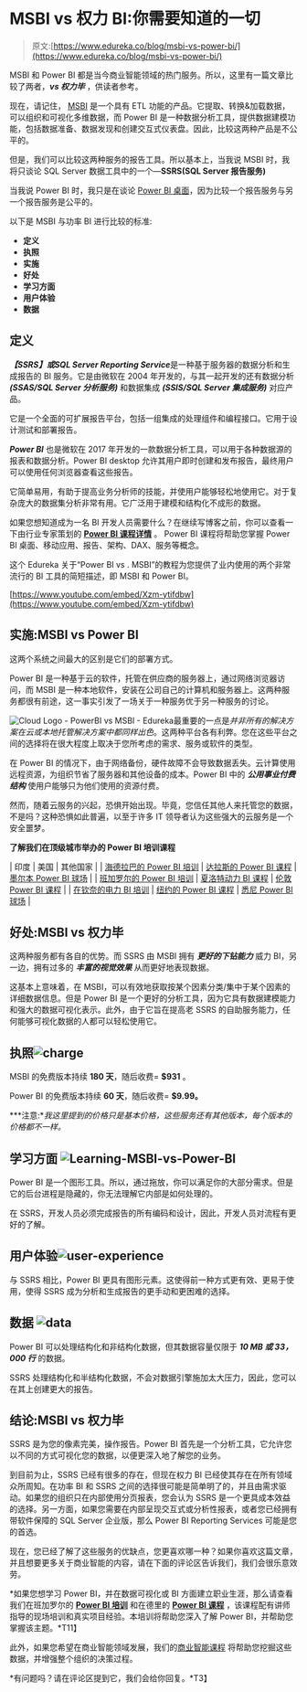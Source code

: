 # MSBI vs 权力 BI:你需要知道的一切

> 原文:[https://www.edureka.co/blog/msbi-vs-power-bi/](https://www.edureka.co/blog/msbi-vs-power-bi/)

MSBI 和 Power BI 都是当今商业智能领域的热门服务。所以，这里有一篇文章比较了两者，***vs 权力毕*** ，供读者参考。

现在，请记住， [MSBI](https://www.edureka.co/blog/introduction-to-microsoft-bi/) 是一个具有 ETL 功能的产品。它提取、转换&加载数据，可以组织和可视化多维数据，而 Power BI 是一种数据分析工具，提供数据建模功能，包括数据准备、数据发现和创建交互式仪表盘。因此，比较这两种产品是不公平的。

但是，我们可以比较这两种服务的报告工具。所以基本上，当我说 MSBI 时，我将只谈论 SQL Server 数据工具中的一个—**SSRS(SQL Server 报告服务)**

当我说 Power BI 时，我只是在谈论 [Power BI 桌面](https://www.edureka.co/blog/power-bi-desktop/)，因为比较一个报告服务与另一个报告服务是公平的。

以下是 MSBI 与功率 BI 进行比较的标准:

*   **定义**
*   **执照**
*   **实施**
*   **好处**
*   **学习方面**
*   **用户体验**
*   **数据**

## **定义**

***【SSRS】***或***SQL Server Reporting Service***是一种基于服务器的数据分析和生成报告的 BI 服务。它是由微软在 2004 年开发的，与其一起开发的还有数据分析 ***(SSAS/SQL Server 分析服务)*** 和数据集成 ***(SSIS/SQL Server 集成服务)*** 对应产品。

它是一个全面的可扩展报告平台，包括一组集成的处理组件和编程接口。它用于设计测试和部署报告。

***Power BI*** 也是微软在 2017 年开发的一款数据分析工具，可以用于各种数据源的报表和数据分析。Power BI desktop 允许其用户即时创建和发布报告，最终用户可以使用任何浏览器查看这些报告。

它简单易用，有助于提高业务分析师的技能，并使用户能够轻松地使用它。对于复杂庞大的数据集分析非常有用。它广泛用于建模和结构化不成形的数据。

如果您想知道成为一名 BI 开发人员需要什么？在继续写博客之前，你可以查看一下由行业专家策划的 **[Power BI 课程详情](https://www.edureka.co/power-bi-certification-training)** 。 Power BI 课程将帮助您掌握 Power BI 桌面、移动应用、报告、架构、DAX、服务等概念。

这个 Edureka 关于“Power BI vs . MSBI”的教程为您提供了业内使用的两个非常流行的 BI 工具的简短描述，即 MSBI 和 Power BI。

[https://www.youtube.com/embed/Xzm-ytifdbw](https://www.youtube.com/embed/Xzm-ytifdbw)

## **实施:MSBI vs Power BI**

这两个系统之间最大的区别是它们的部署方式。

Power BI 是一种基于云的软件，托管在供应商的服务器上，通过网络浏览器访问，而 MSBI 是一种本地软件，安装在公司自己的计算机和服务器上。这两种服务都很有前途，这一事实引发了一场关于一种服务优于另一种服务的讨论。

![Cloud Logo - PowerBI vs MSBI - Edureka](../Images/8115648a18ee6aa8257afd39b5899b44.png)最重要的一点是*并非所有的解决方案在云或本地托管解决方案中都同样出色*。这两种平台各有利弊。您在这些平台之间的选择将在很大程度上取决于您所考虑的需求、服务或软件的类型。

在 Power BI 的情况下，由于网络备份，硬件故障不会导致数据丢失。云计算使用远程资源，为组织节省了服务器和其他设备的成本。Power BI 中的 ***公用事业付费结构*** 使用户能够只为他们使用的资源付费。

然而，随着云服务的兴起，恐惧开始出现。毕竟，您信任其他人来托管您的数据，不是吗？这种恐惧如此普遍，以至于许多 IT 领导者认为这些强大的云服务是一个安全噩梦。

**了解我们在顶级城市举办的 Power BI 培训课程**

| 印度 | 美国 | 其他国家 |
| [海德拉巴的 Power BI 培训](https://www.edureka.co/power-bi-certification-training-hyderabad) | [达拉斯的 Power BI 课程](https://www.edureka.co/power-bi-certification-training-dallas) | [墨尔本 Power BI 球场](https://www.edureka.co/power-bi-certification-training-melbourne) |
| [班加罗尔的 Power BI 培训](https://www.edureka.co/power-bi-certification-training-bangalore) | [夏洛特动力 BI 课程](https://www.edureka.co/power-bi-certification-training-charlotte) | [伦敦 Power BI 课程](https://www.edureka.co/power-bi-certification-training-london) |
| [在钦奈的电力 BI 培训](https://www.edureka.co/power-bi-certification-training-chennai) | [纽约的 Power BI 课程](https://www.edureka.co/power-bi-certification-training-new-york-city) | [悉尼 Power BI 球场](https://www.edureka.co/power-bi-certification-training-sydney) |

## **好处:MSBI vs 权力毕**

这两种服务都有各自的优势。而 SSRS 由 MSBI 拥有 ***更好的下钻能力*** 威力 BI，另一边，拥有过多的 ***丰富的视觉效果*** 从而更好地表现数据。

这基本上意味着，在 MSBI，可以有效地获取按某个因素分类/集中于某个因素的详细数据信息。但是 Power BI 是一个更好的分析工具，因为它具有数据建模能力和强大的数据可视化表示。此外，由于它旨在提高老 SSRS 的自助服务能力，任何能够可视化数据的人都可以轻松使用它。

## **执照![charge](../Images/68525f2fca98ff060cc08a436596cf53.png)**

MSBI 的免费版本持续 **180 天**，随后收费= **$931** 。

Power BI 的免费版本持续 **60 天**，随后收费= **$9.99。**

***注意:**我这里提到的价格只是基本价格，这些服务还有其他版本，每个版本的价格都不一样。*

## **学习方面 ![Learning-MSBI-vs-Power-BI](../Images/ca8686b417ed101275ac54e56d29cc2a.png)**

Power BI 是一个图形工具。所以，通过拖放，你可以满足你的大部分需求。但是它的后台进程是隐藏的，你无法理解它内部是如何处理的。

在 SSRS，开发人员必须完成报告的所有编码和设计，因此，开发人员对流程有更好的了解。

## **用户体验![user-experience](../Images/9fbb0c7c767c276e5c65246821f0995d.png)**

与 SSRS 相比，Power BI 更具有图形元素。这使得前一种方式更有效、更易于使用，使得 SSRS 成为分析和生成报告的更手动和更困难的选择。

## **数据 ![data](../Images/33b6a010d30851cedb54f24add54cf59.png)**

Power BI 可以处理结构化和非结构化数据，但其数据容量仅限于 ***10 MB 或 33，000 行*** 的数据。

SSRS 处理结构化和半结构化数据，不会对数据引擎施加太大压力，因此，您可以在其上创建更大的报告。

## **结论:MSBI vs 权力毕**

SSRS 是为您的像素完美，操作报告。Power BI 首先是一个分析工具，它允许您以不同的方式可视化您的数据，以便更深入地了解您的业务。

到目前为止，SSRS 已经有很多的存在，但现在权力 BI 已经使其存在在所有领域众所周知。在功率 BI 和 SSRS 之间的选择很可能是简单明了的，并且由需求驱动。如果您的组织只在内部使用分页报表，您会认为 SSRS 是一个更具成本效益的选择。另一方面，如果您需要在内部呈现交互式或分析性报表，或者您已经拥有带软件保障的 SQL Server 企业版，那么 Power BI Reporting Services 可能是您的首选。

现在，您已经了解了这些服务的优缺点，您更喜欢哪一种？如果你喜欢这篇文章，并且想要更多关于商业智能的内容，请在下面的评论区告诉我们，我们会很乐意效劳。

*如果您想学习 Power BI，并在数据可视化或 BI 方面建立职业生涯，那么请查看我们在班加罗尔的 [**Power BI 培训**](https://www.edureka.co/power-bi-certification-training-bangalore) 和在德里的 **[Power BI 课程](https://www.edureka.co/power-bi-certification-training-delhi)** ，该课程配有讲师指导的现场培训和真实项目经验。本培训将帮助您深入了解 Power BI，并帮助您掌握该主题。*T11】

此外，如果您希望在商业智能领域发展，我们的[商业智能课程](https://www.edureka.co/masters-program/business-intelligence-certification) 将帮助您挖掘这些数据，并增强整个组织的决策过程。

*有问题吗？请在评论区提到它，我们会给你回复。*T3】